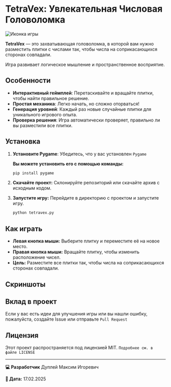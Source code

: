 # TetraVex: Увлекательная Числовая Головоломка

![Иконка игры](img/icon.png)

**TetraVex** — это захватывающая головоломка, в которой вам нужно разместить плитки с числами так, чтобы числа на соприкасающихся сторонах совпадали.

Игра развивает логическое мышление и пространственное восприятие.

## Особенности

- **Интерактивный геймплей**: Перетаскивайте и вращайте плитки, чтобы найти правильное решение.
- **Простая механика**: Легко начать, но сложно оторваться!
- **Генерация уровней**: Каждый раз новые случайные плитки для уникального игрового опыта.
- **Проверка решения**: Игра автоматически проверяет, правильно ли вы разместили все плитки.

## Установка

1. **Установите Pygame**: Убедитесь, что у вас установлен `Pygame`

   **Вы можете установить его с помощью команды:**
   ```bash
   pip install pygame
   ```

2. **Скачайте проект:** Склонируйте репозиторий или скачайте архив с исходным кодом.

3. **Запустите игру:** Перейдите в директорию с проектом и запустите игру.
   ```bash
   python tetravex.py
   ```

## Как играть

- **Левая кнопка мыши:** Выберите плитку и переместите её на новое место.
- **Правая кнопка мыши:** Вращайте плитку, чтобы изменить расположение чисел.
- **Цель:** Разместите все плитки так, чтобы числа на соприкасающихся сторонах совпадали.

## Скриншоты

## Вклад в проект

Если у вас есть идеи для улучшения игры или вы нашли ошибку, пожалуйста, создайте Issue или отправьте `Pull Request`

## Лицензия

Этот проект распространяется под лицензией MIT. `Подробнее см. в файле LICENSE`

---

**💻 Разработчик** Дуплей Максим Игоревич

**📅 Дата:** 17.02.2025
